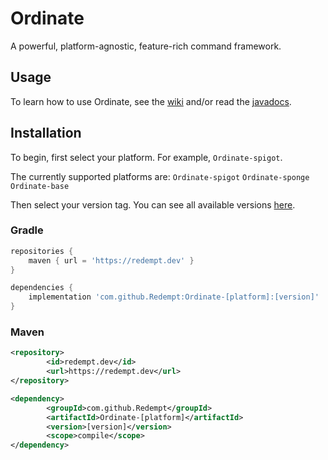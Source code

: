 # Ordinate
A powerful, platform-agnostic, feature-rich command framework.

## Usage

To learn how to use Ordinate, see the [wiki](https://github.com/Redempt/Ordinate/wiki) and/or read the [javadocs](https://redempt.dev/javadoc/com/github/Redempt/Ordinate-base/index.html).

## Installation

To begin, first select your platform. For example, `Ordinate-spigot`.

The currently supported platforms are:
`Ordinate-spigot`
`Ordinate-sponge`
`Ordinate-base`

Then select your version tag. You can see all available versions [here](https://github.com/Redempt/Ordinate/releases).

### Gradle

```groovy
repositories {
	maven { url = 'https://redempt.dev' }
}
```
```groovy
dependencies {
	implementation 'com.github.Redempt:Ordinate-[platform]:[version]'
}
```

### Maven

```xml
<repository>
        <id>redempt.dev</id>
        <url>https://redempt.dev</url>
</repository>
```
```xml
<dependency>
        <groupId>com.github.Redempt</groupId>
        <artifactId>Ordinate-[platform]</artifactId>
        <version>[version]</version>
        <scope>compile</scope>
</dependency>
```
